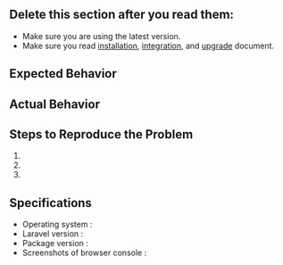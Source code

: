 ## Delete this section after you read them:
* Make sure you are using the latest version.
* Make sure you read [installation](http://unisharp.github.io/laravel-filemanager/installation), [integration](http://unisharp.github.io/laravel-filemanager/integration), and [upgrade](http://unisharp.github.io/laravel-filemanager/upgrade) document.

## Expected Behavior


## Actual Behavior


## Steps to Reproduce the Problem

  1.
  1.
  1.

## Specifications

  * Operating system :
  * Laravel version :
  * Package version :
  * Screenshots of browser console :
